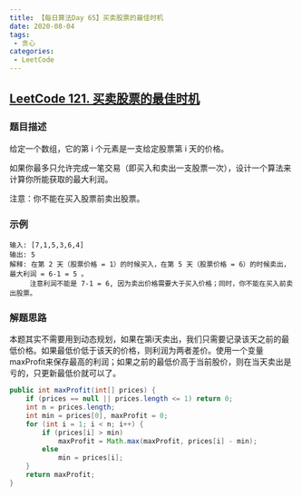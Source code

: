 ```yaml
---
title: 【每日算法Day 65】买卖股票的最佳时机
date: 2020-08-04
tags:
 - 贪心
categories:
 - LeetCode
---
```


## [LeetCode 121. 买卖股票的最佳时机](https://leetcode-cn.com/problems/best-time-to-buy-and-sell-stock)
### 题目描述
给定一个数组，它的第 i 个元素是一支给定股票第 i 天的价格。

如果你最多只允许完成一笔交易（即买入和卖出一支股票一次），设计一个算法来计算你所能获取的最大利润。

注意：你不能在买入股票前卖出股票。

### 示例
```
输入: [7,1,5,3,6,4]
输出: 5
解释: 在第 2 天（股票价格 = 1）的时候买入，在第 5 天（股票价格 = 6）的时候卖出，最大利润 = 6-1 = 5 。
     注意利润不能是 7-1 = 6, 因为卖出价格需要大于买入价格；同时，你不能在买入前卖出股票。
```

### 解题思路
本题其实不需要用到动态规划，如果在第i天卖出，我们只需要记录该天之前的最低价格。如果最低价低于该天的价格，则利润为两者差价。使用一个变量maxProfit来保存最高的利润；如果之前的最低价高于当前股价，则在当天卖出是亏的，只更新最低价就可以了。
```java
public int maxProfit(int[] prices) {
    if (prices == null || prices.length <= 1) return 0;
    int n = prices.length;
    int min = prices[0], maxProfit = 0;
    for (int i = 1; i < n; i++) {
        if (prices[i] > min)
            maxProfit = Math.max(maxProfit, prices[i] - min);
        else
            min = prices[i];
    }
    return maxProfit;
}
```